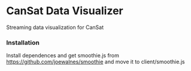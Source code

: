 CanSat Data Visualizer
=============

Streaming data visualization for CanSat

### Installation ###
Install dependences and get smoothie.js from https://github.com/joewalnes/smoothie and move it to client/smoothie.js
